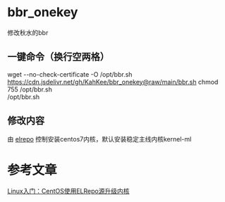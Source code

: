 # bbr_onekey
修改秋水的bbr

## 一键命令（换行空两格）
wget --no-check-certificate -O /opt/bbr.sh https://cdn.jsdelivr.net/gh/KahKee/bbr_onekey@raw/main/bbr.sh 
chmod 755 /opt/bbr.sh  
/opt/bbr.sh  

## 修改内容
由 [elrepo](http://elrepo.org/tiki/tiki-index.php) 控制安装centos7内核，默认安装稳定主线内核kernel-ml

# 参考文章
[Linux入门：CentOS使用ELRepo源升级内核](https://www.cnblogs.com/lideqiang/p/11108766.html)